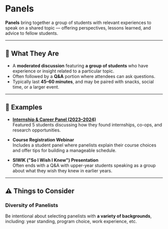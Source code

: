 # Panels

**Panels** bring together a group of students with relevant experiences to speak on a shared topic — offering perspectives, lessons learned, and advice to fellow students.

---

## 🧩 What They Are

- A **moderated discussion** featuring **a group of students** who have experience or insight related to a particular topic.
- Often followed by a **Q&A** portion where attendees can ask questions.
- Typically last **45–60 minutes**, and may be paired with snacks, social time, or a larger event.

---

## 📌 Examples

- [**Internship & Career Panel (2023–2024)**](https://ccss.carleton.ca/events/2023-2024/2024-01-29_intern_career_panel/)  
  Featured 5 students discussing how they found internships, co-ops, and research opportunities.

- **Course Registration Webinar**  
  Includes a student panel where panelists explain their course choices and offer tips for building a manageable schedule.

- **SIWIK ("So I Wish I Knew") Presentation**  
  Often ends with a Q&A with upper-year students speaking as a group about what they wish they knew in earlier years.

---

## ⚠️ Things to Consider

### Diversity of Panelists

Be intentional about selecting panelists with **a variety of backgrounds**, including: year standing, program choice, work experience, etc.
